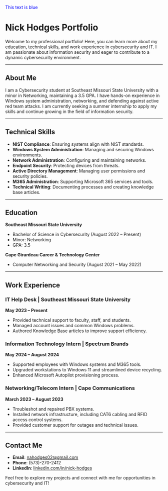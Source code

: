 


<span style="color:blue;">This text is blue</span>
# Nick Hodges Portfolio

Welcome to my professional portfolio! Here, you can learn more about my education, technical skills, and work experience in cybersecurity and IT. I am passionate about information security and eager to contribute to a dynamic cybersecurity environment.

---

## About Me

I am a Cybersecurity student at Southeast Missouri State University with a minor in Networking, maintaining a 3.5 GPA. I have hands-on experience in Windows system administration, networking, and defending against active red team attacks. I am currently seeking a summer internship to apply my skills and continue growing in the field of information security.

---

## Technical Skills

- **NIST Compliance**: Ensuring systems align with NIST standards.
- **Windows System Administration**: Managing and securing Windows environments.
- **Network Administration**: Configuring and maintaining networks.
- **Endpoint Security**: Protecting devices from threats.
- **Active Directory Management**: Managing user permissions and security policies.
- **M365 Administration**: Supporting Microsoft 365 services and tools.
- **Technical Writing**: Documenting processes and creating knowledge base articles.

---

## Education

**Southeast Missouri State University**  
- Bachelor of Science in Cybersecurity (August 2022 – Present)  
- Minor: Networking  
- GPA: 3.5

**Cape Girardeau Career & Technology Center**  
- Computer Networking and Security (August 2021 – May 2022)  

---

## Work Experience

### IT Help Desk | Southeast Missouri State University  
**May 2023 – Present**  
- Provided technical support to faculty, staff, and students.  
- Managed account issues and common Windows problems.  
- Authored Knowledge Base articles to improve support efficiency.  

### Information Technology Intern | Spectrum Brands  
**May 2024 – August 2024**  
- Supported employees with Windows systems and M365 tools.  
- Upgraded workstations to Windows 11 and streamlined device recycling.  
- Enhanced Microsoft Autopilot provisioning process.  

### Networking/Telecom Intern | Cape Communications  
**March 2023 – August 2023**  
- Troubleshot and repaired PBX systems.  
- Installed network infrastructure, including CAT6 cabling and RFID access control systems.  
- Provided customer support for outages and technical issues.  

---

## Contact Me

- **Email**: [nahodges02@gmail.com](mailto:nahodges02@gmail.com)  
- **Phone**: (573)-270-2412  
- **LinkedIn**: [linkedin.com/in/nick-hodges](https://linkedin.com/in/nick-hodges)

Feel free to explore my projects and connect with me for opportunities in cybersecurity and IT!
